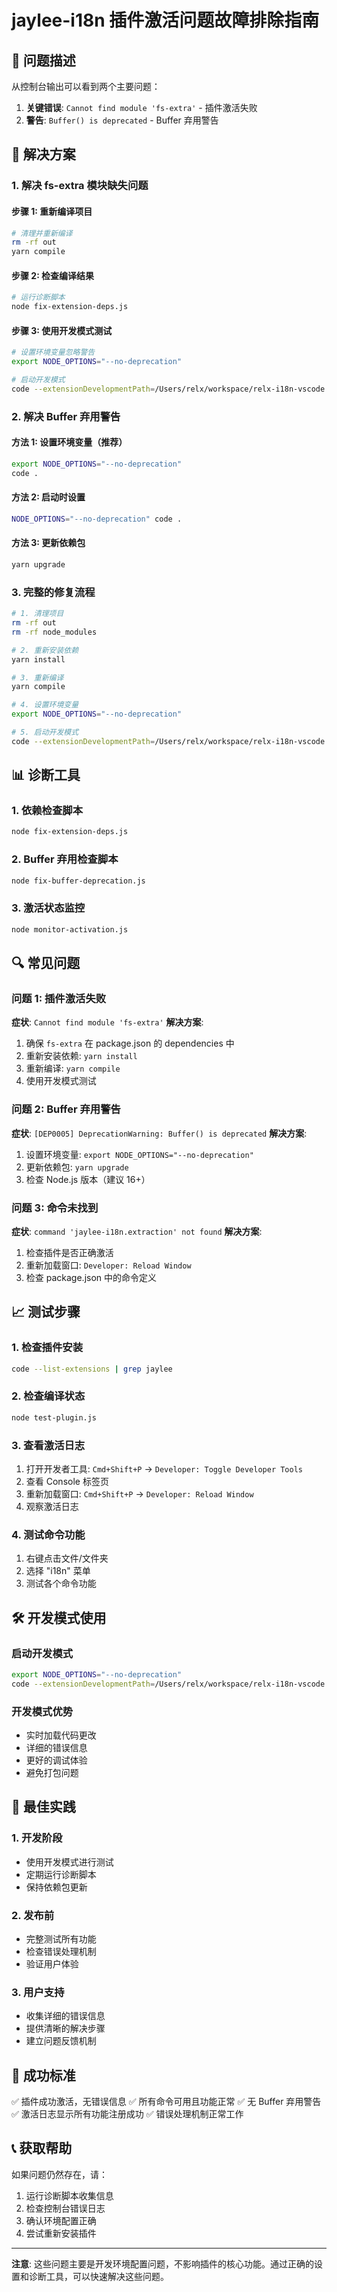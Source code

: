 # jaylee-i18n 插件激活问题故障排除指南

## 🚨 问题描述

从控制台输出可以看到两个主要问题：

1. **关键错误**: `Cannot find module 'fs-extra'` - 插件激活失败
2. **警告**: `Buffer() is deprecated` - Buffer 弃用警告

## 🔧 解决方案

### 1. 解决 fs-extra 模块缺失问题

#### 步骤 1: 重新编译项目
```bash
# 清理并重新编译
rm -rf out
yarn compile
```

#### 步骤 2: 检查编译结果
```bash
# 运行诊断脚本
node fix-extension-deps.js
```

#### 步骤 3: 使用开发模式测试
```bash
# 设置环境变量忽略警告
export NODE_OPTIONS="--no-deprecation"

# 启动开发模式
code --extensionDevelopmentPath=/Users/relx/workspace/relx-i18n-vscode
```

### 2. 解决 Buffer 弃用警告

#### 方法 1: 设置环境变量（推荐）
```bash
export NODE_OPTIONS="--no-deprecation"
code .
```

#### 方法 2: 启动时设置
```bash
NODE_OPTIONS="--no-deprecation" code .
```

#### 方法 3: 更新依赖包
```bash
yarn upgrade
```

### 3. 完整的修复流程

```bash
# 1. 清理项目
rm -rf out
rm -rf node_modules

# 2. 重新安装依赖
yarn install

# 3. 重新编译
yarn compile

# 4. 设置环境变量
export NODE_OPTIONS="--no-deprecation"

# 5. 启动开发模式
code --extensionDevelopmentPath=/Users/relx/workspace/relx-i18n-vscode
```

## 📊 诊断工具

### 1. 依赖检查脚本
```bash
node fix-extension-deps.js
```

### 2. Buffer 弃用检查脚本
```bash
node fix-buffer-deprecation.js
```

### 3. 激活状态监控
```bash
node monitor-activation.js
```

## 🔍 常见问题

### 问题 1: 插件激活失败
**症状**: `Cannot find module 'fs-extra'`
**解决方案**:
1. 确保 `fs-extra` 在 package.json 的 dependencies 中
2. 重新安装依赖: `yarn install`
3. 重新编译: `yarn compile`
4. 使用开发模式测试

### 问题 2: Buffer 弃用警告
**症状**: `[DEP0005] DeprecationWarning: Buffer() is deprecated`
**解决方案**:
1. 设置环境变量: `export NODE_OPTIONS="--no-deprecation"`
2. 更新依赖包: `yarn upgrade`
3. 检查 Node.js 版本（建议 16+）

### 问题 3: 命令未找到
**症状**: `command 'jaylee-i18n.extraction' not found`
**解决方案**:
1. 检查插件是否正确激活
2. 重新加载窗口: `Developer: Reload Window`
3. 检查 package.json 中的命令定义

## 📈 测试步骤

### 1. 检查插件安装
```bash
code --list-extensions | grep jaylee
```

### 2. 检查编译状态
```bash
node test-plugin.js
```

### 3. 查看激活日志
1. 打开开发者工具: `Cmd+Shift+P` → `Developer: Toggle Developer Tools`
2. 查看 Console 标签页
3. 重新加载窗口: `Cmd+Shift+P` → `Developer: Reload Window`
4. 观察激活日志

### 4. 测试命令功能
1. 右键点击文件/文件夹
2. 选择 "i18n" 菜单
3. 测试各个命令功能

## 🛠️ 开发模式使用

### 启动开发模式
```bash
export NODE_OPTIONS="--no-deprecation"
code --extensionDevelopmentPath=/Users/relx/workspace/relx-i18n-vscode
```

### 开发模式优势
- 实时加载代码更改
- 详细的错误信息
- 更好的调试体验
- 避免打包问题

## 📝 最佳实践

### 1. 开发阶段
- 使用开发模式进行测试
- 定期运行诊断脚本
- 保持依赖包更新

### 2. 发布前
- 完整测试所有功能
- 检查错误处理机制
- 验证用户体验

### 3. 用户支持
- 收集详细的错误信息
- 提供清晰的解决步骤
- 建立问题反馈机制

## 🎯 成功标准

✅ 插件成功激活，无错误信息
✅ 所有命令可用且功能正常
✅ 无 Buffer 弃用警告
✅ 激活日志显示所有功能注册成功
✅ 错误处理机制正常工作

## 📞 获取帮助

如果问题仍然存在，请：

1. 运行诊断脚本收集信息
2. 检查控制台错误日志
3. 确认环境配置正确
4. 尝试重新安装插件

---

**注意**: 这些问题主要是开发环境配置问题，不影响插件的核心功能。通过正确的设置和诊断工具，可以快速解决这些问题。 